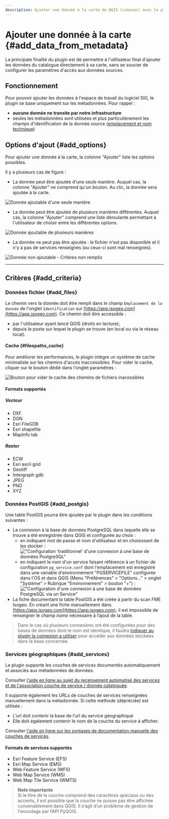 ```yaml
---
description: Ajouter une donnée à la carte de QGIS (canevas) avec le plugin Isogeo
---
```


# Ajouter une donnée à la carte {#add_data_from_metadata}

La principale finalité du plugin est de permettre à l'utilisateur final d'ajouter les données du catalogue directement à sa carte, sans se soucier de configurer les paramètres d'accès aux données sources.

## Fonctionnement

Pour pouvoir ajouter les données à l'espace de travail du logiciel SIG, le plugin se base uniquement sur les métadonnées. Pour rappel :

* **aucune donnée ne transite par notre infrastructure**
* seules les métadonnées sont utilisées et plus particulièrement les champs d'identification de la donnée source ([emplacement et nom technique](https://help.isogeo.com/admin/fr/features/documentation/md_identification.html#emplacement--nom-de-la-donn%C3%A9e))

## Options d&apos;ajout {#add_options}

Pour ajouter une donnée à la carte, la colonne "Ajouter" liste les options possibles.

Il y a plusieurs cas de figure :

* La donnée peut être ajoutée d'une seule manière. Auquel cas, la colonne "Ajouter" ne comprend qu'un bouton. Au clic, la donnée sera ajoutée à la carte.

![Donn&eacute;e ajoutable d&apos;une seule mani&egrave;re](/assets/search_results_addOk_one_fr.png)

* La donnée peut être ajoutée de plusieurs manières différentes. Auquel cas, la colonne "Ajouter" comprend une liste déroulante permettant à l'utilisateur de choisir entre les différentes options.

![Donnée ajoutable de plusieurs manières](/assets/search_results_add_OK_multi_fr.png)

* La donnée ne peut pas être ajoutée : le fichier n'est pas disponible et il n'y a pas de services renseignés \(ou ceux-ci sont mal renseignés\).

![Donnée non ajoutable - Critères non remplis](/assets/search_results_addNot_fr.png)

---

## Critères {#add_criteria}

### Données fichier {#add_files}

Le chemin vers la donnée doit être rempli dans le champ `Emplacement de la donnée` de l'onglet `Identification` sur [https://app.isogeo.com](https://app.isogeo.com). Ce chemin doit être accessible :

* par l'utilisateur ayant lancé QGIS \(droits en lecture\);
* depuis le poste sur lequel le plugin se trouve \(en local ou via le réseau local\).

#### Cache {#filespaths_cache}

Pour améliorer les performances, le plugin intègre un système de cache minimaliste sur les chemins d'accès inaccessibles. Pour vider le cache, cliquer sur le bouton dédié dans l'onglet paramètres :

![Bouton pour vider le cache des chemins de fichiers inacessibles](/assets/settings_cache_trash_fr.png)

#### Formats supportés

##### Vecteur

* DXF
* DGN
* Esri FileGDB
* Esri shapefile
* MapInfo tab

##### Raster

* ECW
* Esri ascii grid
* Geotiff
* Intergraph gdb
* JPEG
* PNG
* XYZ

### Données PostGIS {#add_postgis}

Une table PostGIS pourra être ajoutée par le plugin dans les conditions suivantes :

* La connexion à la base de données PostgreSQL dans laquelle elle se trouve a été enregistrée dans QGIS et configurée au choix :
  * en indiquant mot de passe et nom d'utilisateur et en choisissant de les stocker :
  !["Configuration 'traditionnel' d'une connexion à une base de données PostgreSQL"](/assets/display_postgis_dbconnection_tradi.png)
  * en indiquant le nom d'un service faisant référence à un fichier de configuration `pg_service.conf` dont l'emplacement est enregistré dans une variable d'environnement "PGSERVICEFILE" configurée dans l'OS et dans QGIS (Menu "Préférences" > "Options..." > onglet "Système" > Rubrique "Environnement" > bouton "+") :
  !["Configuration d'une connexion à une base de données PostgreSQL via un Service"](/assets/display_postgis_dbconnection_service.png)
* La fiche documentant la table PostGIS a été créée à partir du scan FME Isogeo. En créant une fiche manuellement dans [https://app.isogeo.com](https://app.isogeo.com), il est impossible de renseigner le champ _name_ nécessaire à l’ajout de la table.

> Dans le cas où plusieurs connexions ont été configurées pour des bases de données dont le nom est identique, il faudra [indiquer au plugin la connexion a utiliser](configuration.md#pgdb_connections) pour accéder aux données stockées dans la base concernée.
### Services géographiques {#add_services}

Le plugin supporte les couches de services documentés automatiquement et associés aux métadonnées de données.

Consulter [l'aide en ligne au sujet du recensement automatisé des services et de l'association couche de service / donnée cataloguée](https://help.isogeo.com/admin/fr/features/inventory/md_services/srv_intro.html).

Il supporte également les URLs de couches de services renseignées manuellement dans la métadonnée. Si cette méthode \(dépréciée\) est utilisée :

* L’url doit contenir la base de l’url du service géographique
* Elle doit également contenir le nom de la couche du service à afficher.

Consulter [l'aide en ligne sur les syntaxes de documentation manuelle des couches de services](https://help.isogeo.com/admin/fr/features/publish/webservices.html).

#### Formats de services supportés

* Esri Feature Service \(EFS\)
* Esri Map Service \(EMS\)
* Web Feature Service \(WFS\)
* Web Map Service \(WMS\)
* Web Map Tile Service \(WMTS\)

> **Note importante**  
> Si le titre de la couche comprend des caractères spéciaux ou des accents, il est possible que la couche ne puisse pas être affichée convenablement dans QGIS. Il s’agit d’un problème de gestion de l'encodage par l’API PyQGIS.
